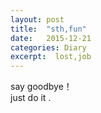 ```yaml
---
layout: post
title:  "sth,fun"
date:   2015-12-21
categories: Diary
excerpt:  lost,job
---
```

say goodbye！
<br>
just do it .
